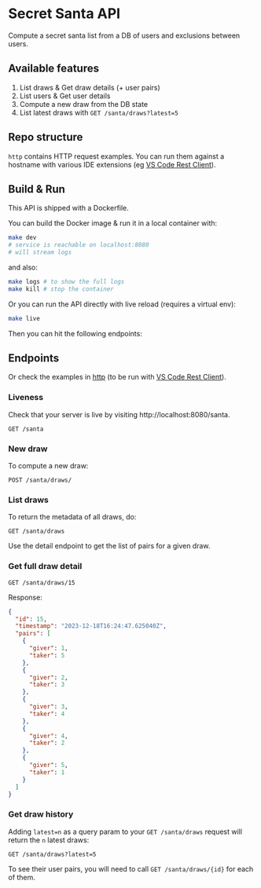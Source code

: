# Secret Santa API

Compute a secret santa list from a DB of users and exclusions between users.

## Available features

1. List draws & Get draw details (+ user pairs)
2. List users & Get user details
3. Compute a new draw from the DB state
4. List latest draws with `GET /santa/draws?latest=5`

## Repo structure

`http` contains HTTP request examples. You can run them against a hostname with various IDE extensions (eg [VS Code Rest Client](https://marketplace.visualstudio.com/items?itemName=humao.rest-client)).

## Build & Run

This API is shipped with a Dockerfile.

You can build the Docker image & run it in a local container with:

```sh
make dev
# service is reachable on localhost:8080
# will stream logs
```

and also:

```sh
make logs # to show the full logs
make kill # stop the container
```

Or you can run the API directly with live reload (requires a virtual env):

```sh
make live
```

Then you can hit the following endpoints:

## Endpoints

Or check the examples in [http](http) (to be run with [VS Code Rest Client](https://marketplace.visualstudio.com/items?itemName=humao.rest-client)).

### Liveness

Check that your server is live by visiting http://localhost:8080/santa.

```http
GET /santa
```

### New draw

To compute a new draw:

```http
POST /santa/draws/
```

### List draws

To return the metadata of all draws, do:

```http
GET /santa/draws
```

Use the detail endpoint to get the list of pairs for a given draw.

### Get full draw detail

```http
GET /santa/draws/15
```
Response:
```json
{
  "id": 15,
  "timestamp": "2023-12-18T16:24:47.625040Z",
  "pairs": [
    {
      "giver": 1,
      "taker": 5
    },
    {
      "giver": 2,
      "taker": 3
    },
    {
      "giver": 3,
      "taker": 4
    },
    {
      "giver": 4,
      "taker": 2
    },
    {
      "giver": 5,
      "taker": 1
    }
  ]
}
```

### Get draw history

Adding `latest=n` as a query param to your `GET /santa/draws` request will return the `n` latest draws:

```http
GET /santa/draws?latest=5
```

To see their user pairs, you will need to call `GET /santa/draws/{id}` for each of them.